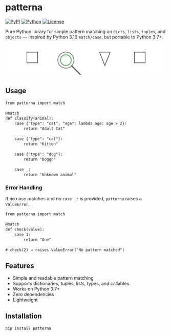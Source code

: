# patterna

[![PyPI](https://img.shields.io/pypi/v/patterna.svg)](https://pypi.org/project/patterna/)
[![Python](https://img.shields.io/badge/python-3.7%2C%203.8%2C%203.9%2C%203.10%2C%203.11%2C%203.12-blue.svg)](https://www.python.org/downloads/)
[![License](https://img.shields.io/badge/license-MIT-green.svg)](LICENSE)

Pure Python library for simple pattern matching on `dicts`, `lists`, `tuples`, and `objects` — inspired by Python 3.10 `match/case`, but portable to Python 3.7+.


<p style="text-align: center">
  <img src="assets/patterna.svg" style="max-width: 100%; height: auto;" alt="">
</p>


## Usage

```python3
from patterna import match

@match
def classify(animal):
    case {"type": "cat", "age": lambda age: age > 2}:
        return "Adult Cat"
    
    case {"type": "cat"}:
        return "Kitten"
    
    case {"type": "dog"}:
        return "Doggo"
    
    case _:
        return "Unknown animal"
```
### Error Handling
If no case matches and no `case _:` is provided, `patterna` raises a `ValueError`.

```python3
from patterna import match

@match
def check(value):
    case 1:
        return "One"

# check(2) → raises ValueError("No pattern matched")
```

## Features
* Simple and readable pattern matching
* Supports dictionaries, tuples, lists, types, and callables
* Works on Python 3.7+
* Zero dependencies
* Lightweight

## Installation
```bash
pip install patterna
```

